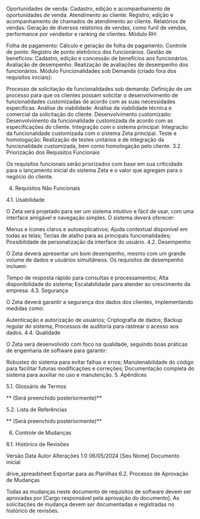 Oportunidades de venda: Cadastro, edição e acompanhamento de oportunidades de venda.
Atendimento ao cliente: Registro, edição e acompanhamento de chamados de atendimento ao cliente.
Relatórios de vendas: Geração de diversos relatórios de vendas, como funil de vendas, performance por vendedor e ranking de clientes.
Módulo RH:

Folha de pagamento: Cálculo e geração de folha de pagamento.
Controle de ponto: Registro de ponto eletrônico dos funcionários.
Gestão de benefícios: Cadastro, edição e concessão de benefícios aos funcionários.
Avaliação de desempenho: Realização de avaliações de desempenho dos funcionários.
Módulo Funcionalidades sob Demanda (criado fora dos requisitos iniciais):

Processo de solicitação de funcionalidades sob demanda: Definição de um processo para que os clientes possam solicitar o desenvolvimento de funcionalidades customizadas de acordo com as suas necessidades específicas.
Análise de viabilidade: Análise da viabilidade técnica e comercial da solicitação do cliente.
Desenvolvimento customizado: Desenvolvimento da funcionalidade customizada de acordo com as especificações do cliente.
Integração com o sistema principal: Integração da funcionalidade customizada com o sistema Zeta principal.
Teste e homologação: Realização de testes unitários e de integração da funcionalidade customizada, bem como homologação pelo cliente.
3.2. Priorização dos Requisitos Funcionais

Os requisitos funcionais serão priorizados com base em sua criticidade para o lançamento inicial do sistema Zeta e o valor que agregam para o negócio do cliente.

4. Requisitos Não Funcionais

4.1. Usabilidade

O Zeta será projetado para ser um sistema intuitivo e fácil de usar, com uma interface amigável e navegação simples. O sistema deverá oferecer:

Menus e ícones claros e autoexplicativos;
Ajuda contextual disponível em todas as telas;
Teclas de atalho para as principais funcionalidades;
Possibilidade de personalização da interface do usuário.
4.2. Desempenho

O Zeta deverá apresentar um bom desempenho, mesmo com um grande volume de dados e usuários simultâneos. Os requisitos de desempenho incluem:

Tempo de resposta rápido para consultas e processamentos;
Alta disponibilidade do sistema;
Escalabilidade para atender ao crescimento da empresa.
4.3. Segurança

O Zeta deverá garantir a segurança dos dados dos clientes, implementando medidas como:

Autenticação e autorização de usuários;
Criptografia de dados;
Backup regular do sistema;
Processos de auditoria para rastrear o acesso aos dados.
4.4. Qualidade

O Zeta será desenvolvido com foco na qualidade, seguindo boas práticas de engenharia de software para garantir:

Robustez do sistema para evitar falhas e erros;
Manutenabilidade do código para facilitar futuras modificações e correções;
Documentação completa do sistema para auxiliar no uso e manutenção.
5. Apêndices

5.1. Glossário de Termos

** (Será preenchido posteriormente)**

5.2. Lista de Referências

** (Será preenchido posteriormente)**

6. Controle de Mudanças

6.1. Histórico de Revisões

Versão	Data	Autor	Alterações
1.0	06/05/2024	[Seu Nome]	Documento inicial

drive_spreadsheet
Exportar para as Planilhas
6.2. Processo de Aprovação de Mudanças

Todas as mudanças neste documento de requisitos de software devem ser aprovadas por [Cargo responsável pela aprovação do documento]. As solicitações de mudança devem ser documentadas e registradas no histórico de revisões.